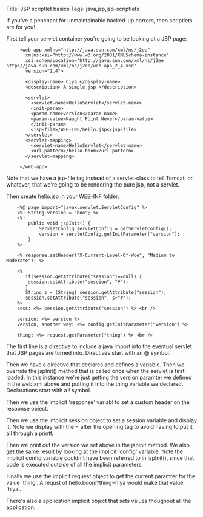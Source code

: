 Title: JSP scriptlet basics
Tags: java,jsp,jsp-scriptlets

If you've a penchant for unmaintainable hacked-up horrors, then scriptlets are for you!

First tell your servlet container you're going to be looking at a JSP page:

		 <web-app xmlns="http://java.sun.com/xml/ns/j2ee" 
		   xmlns:xsi="http://www.w3.org/2001/XMLSchema-instance"
		   xsi:schemaLocation="http://java.sun.com/xml/ns/j2ee http://java.sun.com/xml/ns/j2ee/web-app_2_4.xsd"
		   version="2.4">

		   <display-name> hiya </display-name>
		   <description> A simple jsp </description>

		   <servlet>
		     <servlet-name>HelloServlet</servlet-name>
		     <init-param>
			 <param-name>version</param-name>
			 <param-value>Naught Point Never</param-value>
		     </init-param>
		     <jsp-file>/WEB-INF/hello.jsp</jsp-file>
		   </servlet>
		   <servlet-mapping>
		     <servlet-name>HelloServlet</servlet-name>
		     <url-pattern>/hello.boom</url-pattern>
		   </servlet-mapping> 

		 </web-app>

Note that we have a jsp-file tag instead of a servlet-class to tell Tomcat, or whatever, that we're going to be rendering the pure jsp, not a servlet.

Then create hello.jsp in your WEB-INF folder.

		<%@ page import="javax.servlet.ServletConfig" %>
		<%! String version = "hoo"; %>
		<%!
			public void jspInit() {
				ServletConfig servletConfig = getServletConfig();
				version = servletConfig.getInitParameter("version");
			}
		%>

		<% response.setHeader("X-Current-Level-Of-Woe", "Medium to Moderate"); %>

		<% 
		   if(session.getAttribute("session")==null) {
		    session.setAttribute("session", "#"); 
		   }
		   String s = (String) session.getAttribute("session");
		   session.setAttribute("session", s+"#"); 
		%>
		sess: <%= session.getAttribute("session") %> <br />

		version: <%= version %>
		Version, another way: <%= config.getInitParameter("version") %>

		thing: <%= request.getParameter("thing") %> <br />

The first line is a directive to include a java import into the eventual servlet that JSP pages are turned into. Directives start with an @ symbol.

Then we have a directive that declares and defines a variable. Then we override the jspInit() method that is called once when the servlet is first loaded. In this instance we're just getting the version paramter we defined in the web.xml above and putting it into the thing variable we declared. Declarations start with a ! symbol.

Then we use the implicit 'response' variabl to set a custom header on the response object.

Then we use the implicit session object to set a session variable and display it. Note we display with the = after the opening tag to avoid having to put it all through a printf.

Then we print out the version we set above in the jspInit method. We also get the same result by looking at the implicit 'config' variable. Note the implicit config variable couldn't have been referred to in jspInit(), since that code is executed outside of all the implicit parameters.

Finally we use the implicit request object to get the current paramter for the value 'thing'. A requst of hello.boom?thing=hiya would make that value 'hiya'.

There's also a application implicit object that sets values thoughout all the application.
